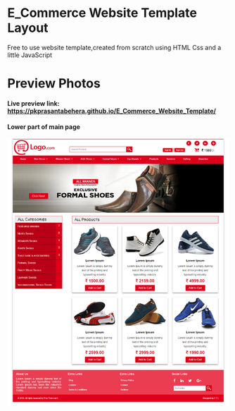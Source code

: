 # E_Commerce Website Template Layout

Free to use website template,created from scratch using HTML Css and a little JavaScript

# Preview Photos

#### Live preview link: https://pkprasantabehera.github.io/E_Commerce_Website_Template/

#### Lower part of main page
![Preview image 1](images/E-Commerce-Template.png?raw=true "Main Page ")
